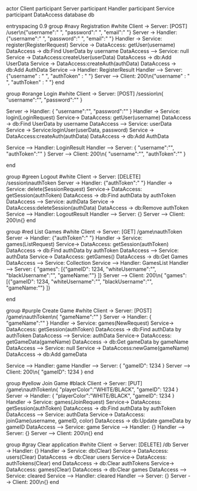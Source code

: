 actor Client
participant Server
participant Handler
participant Service
participant DataAccess
database db

entryspacing 0.9
group #navy Registration #white
Client -> Server: [POST] /user\n{"username":" ", "password":" ", "email":" "}
Server -> Handler: {"username":" ", "password":" ", "email":" "}
Handler -> Service: register(RegisterRequest)
Service -> DataAccess: getUser(username)
DataAccess -> db:Find UserData by username
DataAccess --> Service: null
Service -> DataAccess:createUser(userData)
DataAccess -> db:Add UserData
Service -> DataAccess:createAuth(authData)
DataAccess -> db:Add AuthData
Service --> Handler: RegisterResult
Handler --> Server: {"username" : " ", "authToken" : " "}
Server --> Client: 200\n{"username" : " ", "authToken" : " "}
end

group #orange Login #white
Client -> Server: [POST] /session\n{ "username":"", "password":"" }

Server -> Handler: { "username":"", "password":"" }
Handler -> Service: login(LoginRequest)
Service-> DataAccess: getUser(username)
DataAccess -> db:Find UserData by username
DataAccess --> Service: userData
Service -> Service:loginUser(userData, password)
Service -> DataAccess:createAuth(authData)
DataAccess -> db:Add AuthData

Service --> Handler: LoginResult
Handler --> Server: { "username":"", "authToken":"" }
Server --> Client: 200\n{ "username":"", "authToken":"" }

end

group #green Logout #white
Client -> Server: [DELETE] /session\nauthToken
Server -> Handler: {"authToken":" "}
Handler -> Service: delete(SessionRequest)
Service-> DataAccess: getSession(authToken)
DataAccess -> db:Find authData by authToken
DataAccess --> Service: authData
Service -> DataAccess:deleteSession(authData)
DataAccess -> db:Remove authToken
Service --> Handler: LogoutResult
Handler --> Server: {}
Server --> Client: 200\n{}
end

group #red List Games #white
Client -> Server: [GET] /game\nauthToken
Server -> Handler: {"authToken":" "}
Handler -> Service: games(ListRequest)
Service-> DataAccess: getSession(authToken)
DataAccess -> db:Find authData by authToken
DataAccess --> Service: authData
Service-> DataAccess: getGames()
DataAccess -> db:Get Games
DataAccess --> Service: Collection<game>
Service --> Handler: GamesList
Handler --> Server: { "games": [{"gameID": 1234, "whiteUsername":"", "blackUsername":"", "gameName:""} ]}
Server --> Client: 200\n{ "games": [{"gameID": 1234, "whiteUsername":"", "blackUsername":"", "gameName:""} ]}

end

group #purple Create Game #white
Client -> Server: [POST] /game\nauthToken\n{ "gameName":"" }
Server -> Handler: { "gameName":"" }
Handler -> Service: games(NewRequest)
Service-> DataAccess: getSession(authToken)
DataAccess -> db:Find authData by authToken
DataAccess --> Service: authData
Service-> DataAccess: getGameData(gameName)
DataAccess -> db:Get gameData by gameName
DataAccess --> Service: null
Service -> DataAccess:newGame(gameName)
DataAccess -> db:Add gameData

Service --> Handler: game
Handler --> Server: { "gameID": 1234 }
Server --> Client: 200\n{ "gameID": 1234 }
end

group #yellow Join Game #black
Client -> Server: [PUT] /game\nauthToken\n{ "playerColor":"WHITE/BLACK", "gameID": 1234 }
Server -> Handler: { "playerColor":"WHITE/BLACK", "gameID": 1234 }
Handler -> Service: games(JoinRequest)
Service-> DataAccess: getSession(authToken)
DataAccess -> db:Find authData by authToken
DataAccess --> Service: authData
Service-> DataAccess: joinGame(username, gameID, color)
DataAccess -> db:Update gameData by gameID
DataAccess --> Service: game
Service --> Handler: {}
Handler --> Server: {}
Server --> Client: 200\n{}
end

group #gray Clear application #white
Client -> Server: [DELETE] /db
Server -> Handler: {}
Handler -> Service: db(Clear)
Service-> DataAccess: users(Clear)
DataAccess -> db:Clear users
Service-> DataAccess: authTokens(Clear)
end
DataAccess -> db:Clear authTokens
Service-> DataAccess: games(Clear)
DataAccess -> db:Clear games
DataAccess --> Service: cleared
Service --> Handler: cleared
Handler --> Server: {}
Server --> Client: 200\n{}
end
